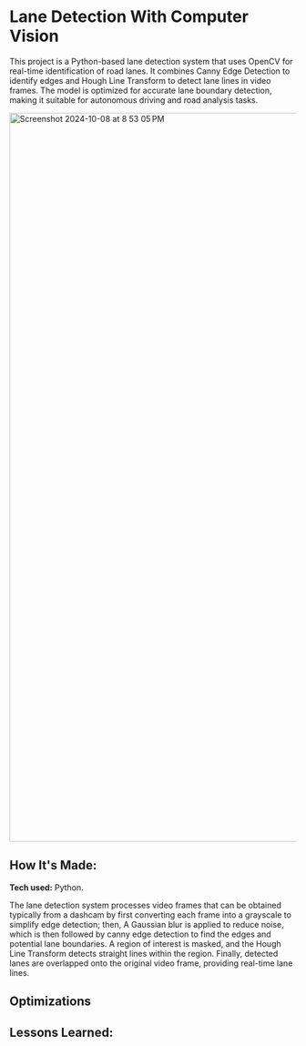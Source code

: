 # Lane Detection With Computer Vision
This project is a Python-based lane detection system that uses OpenCV for real-time identification of road lanes. It combines Canny Edge Detection to identify edges and Hough Line Transform to detect lane lines in video frames. The model is optimized for accurate lane boundary detection, making it suitable for autonomous driving and road analysis tasks.

<img width="1281" alt="Screenshot 2024-10-08 at 8 53 05 PM" src="https://github.com/user-attachments/assets/19aa2886-ba62-40d1-84fc-d13ee020db7c">


## How It's Made:

**Tech used:** Python.

The lane detection system processes video frames that can be obtained typically from a dashcam by first converting each frame into a grayscale to simplify edge detection; then, A Gaussian blur is applied to reduce noise, which is then followed by canny edge detection to find the edges and potential lane boundaries. A region of interest is masked, and the Hough Line Transform detects straight lines within the region. Finally, detected lanes are overlapped onto the original video frame, providing real-time lane lines.

## Optimizations



## Lessons Learned:




